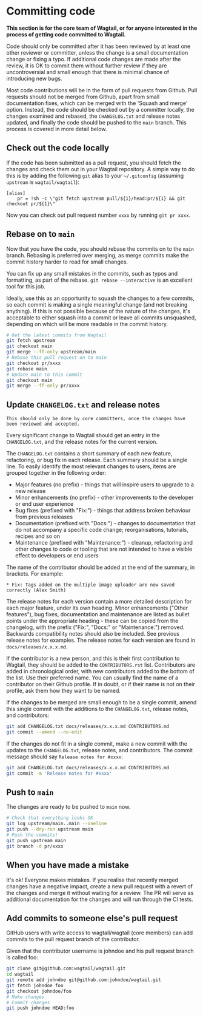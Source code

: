# Committing code

**This section is for the core team of Wagtail, or for anyone interested in the process of getting code committed to Wagtail.**

Code should only be committed after it has been reviewed
by at least one other reviewer or committer,
unless the change is a small documentation change or fixing a typo.
If additional code changes are made after the review, it is OK to commit them
without further review if they are uncontroversial and small enough that
there is minimal chance of introducing new bugs.

Most code contributions will be in the form of pull requests from Github.
Pull requests should not be merged from Github, apart from small documentation fixes,
which can be merged with the 'Squash and merge' option. Instead, the code should
be checked out by a committer locally, the changes examined and rebased,
the `CHANGELOG.txt` and release notes updated,
and finally the code should be pushed to the `main` branch.
This process is covered in more detail below.

## Check out the code locally

If the code has been submitted as a pull request,
you should fetch the changes and check them out in your Wagtail repository.
A simple way to do this is by adding the following `git` alias to your `~/.gitconfig` (assuming `upstream` is `wagtail/wagtail`):

```text
[alias]
    pr = !sh -c \"git fetch upstream pull/${1}/head:pr/${1} && git checkout pr/${1}\"
```

Now you can check out pull request number `xxxx` by running `git pr xxxx`.

## Rebase on to `main`

Now that you have the code, you should rebase the commits on to the `main` branch.
Rebasing is preferred over merging,
as merge commits make the commit history harder to read for small changes.

You can fix up any small mistakes in the commits,
such as typos and formatting, as part of the rebase.
`git rebase --interactive` is an excellent tool for this job.

Ideally, use this as an opportunity to squash the changes to a few commits, so
each commit is making a single meaningful change (and not breaking anything).
If this is not possible because of the nature of the changes, it's acceptable
to either squash into a commit or leave all commits unsquashed,
depending on which will be more readable in the commit history.

```sh
# Get the latest commits from Wagtail
git fetch upstream
git checkout main
git merge --ff-only upstream/main
# Rebase this pull request on to main
git checkout pr/xxxx
git rebase main
# Update main to this commit
git checkout main
git merge --ff-only pr/xxxx
```

## Update `CHANGELOG.txt` and release notes

```{note}
This should only be done by core committers, once the changes have been reviewed and accepted.
```

Every significant change to Wagtail should get an entry in the `CHANGELOG.txt`,
and the release notes for the current version.

The `CHANGELOG.txt` contains a short summary of each new feature, refactoring, or bug fix in each release.
Each summary should be a single line.
To easily identify the most relevant changes to users, items are grouped together in the following order:

-   Major features (no prefix) - things that will inspire users to upgrade to a new release
-   Minor enhancements (no prefix) - other improvements to the developer or end user experience
-   Bug fixes (prefixed with "Fix:") - things that address broken behaviour from previous releases
-   Documentation (prefixed with "Docs:") - changes to documentation that do not accompany a specific code change; reorganisations, tutorials, recipes and so on
-   Maintenance (prefixed with "Maintenance:") - cleanup, refactoring and other changes to code or tooling that are not intended to have a visible effect to developers or end users

The name of the contributor should be added at the end of the summary, in brackets.
For example:

```text
* Fix: Tags added on the multiple image uploader are now saved correctly (Alex Smith)
```

The release notes for each version contain a more detailed description for each major feature, under its own heading.
Minor enhancements ("Other features"), bug fixes, documentation and maintenance are listed as bullet points under the appropriate heading - these can be copied from the changelog, with the prefix ("Fix:", "Docs:" or "Maintenance:") removed.
Backwards compatibility notes should also be included. See previous release notes for examples.
The release notes for each version are found in `docs/releases/x.x.x.md`.

If the contributor is a new person, and this is their first contribution to Wagtail,
they should be added to the `CONTRIBUTORS.rst` list.
Contributors are added in chronological order,
with new contributors added to the bottom of the list.
Use their preferred name.
You can usually find the name of a contributor on their Github profile.
If in doubt, or if their name is not on their profile, ask them how they want to be named.

If the changes to be merged are small enough to be a single commit,
amend this single commit with the additions to
the `CHANGELOG.txt`, release notes, and contributors:

```sh
git add CHANGELOG.txt docs/releases/x.x.x.md CONTRIBUTORS.md
git commit --amend --no-edit
```

If the changes do not fit in a single commit, make a new commit with the updates to
the `CHANGELOG.txt`, release notes, and contributors.
The commit message should say `Release notes for #xxxx`:

```sh
git add CHANGELOG.txt docs/releases/x.x.x.md CONTRIBUTORS.md
git commit -m 'Release notes for #xxxx'
```

## Push to `main`

The changes are ready to be pushed to `main` now.

```sh
# Check that everything looks OK
git log upstream/main..main --oneline
git push --dry-run upstream main
# Push the commits!
git push upstream main
git branch -d pr/xxxx
```

## When you have made a mistake

It's ok! Everyone makes mistakes. If you realise that recently merged changes
have a negative impact, create a new pull request with a revert of the changes
and merge it without waiting for a review. The PR will serve as additional
documentation for the changes and will run through the CI tests.

## Add commits to someone else's pull request

GitHub users with write access to wagtail/wagtail (core members) can add
commits to the pull request branch of the contributor.

Given that the contributor username is johndoe and his pull request branch is called foo:

```sh
git clone git@github.com:wagtail/wagtail.git
cd wagtail
git remote add johndoe git@github.com:johndoe/wagtail.git
git fetch johndoe foo
git checkout johndoe/foo
# Make changes
# Commit changes
git push johndoe HEAD:foo
```

